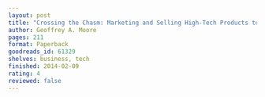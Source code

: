 ```yaml
---
layout: post
title: "Crossing the Chasm: Marketing and Selling High-Tech Products to Mainstream Customers"
author: Geoffrey A. Moore
pages: 211
format: Paperback
goodreads_id: 61329
shelves: business, tech
finished: 2014-02-09
rating: 4
reviewed: false
---
```

